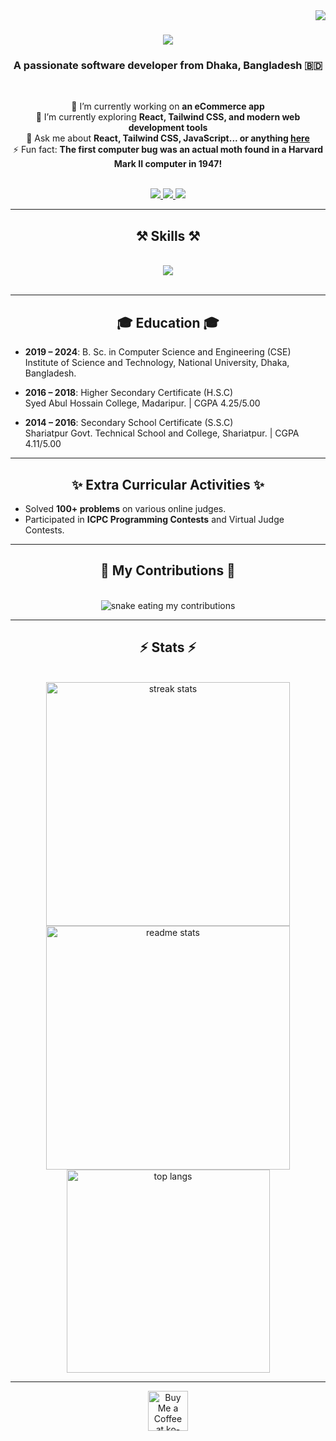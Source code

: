 <img align="right" src="https://visitor-badge.laobi.icu/badge?page_id=abdurrahman19011" />

<h1 align="center">
    <img src="https://readme-typing-svg.herokuapp.com/?font=Righteous&size=35&center=true&vCenter=true&width=500&height=70&duration=4000&lines=Hi+There!+👋;+I'm+Abdur+Rahman!;" />
</h1>

<h3 align="center">A passionate software developer from Dhaka, Bangladesh 🇧🇩</h3>

<br/>

<div align="center">

🔭 I’m currently working on **an eCommerce app**  
🌱 I’m currently exploring **React, Tailwind CSS, and modern web development tools**  
💬 Ask me about **React, Tailwind CSS, JavaScript... or anything [here](https://github.com/abdurrahman19011/abdurrahman19011/issues)**  
⚡ Fun fact: **The first computer bug was an actual moth found in a Harvard Mark II computer in 1947!**

</div>

<br/>

<div align="center"> 
  <a href="mailto:abdurrahman19011@gmail.com">
    <img src="https://img.shields.io/badge/Gmail-333333?style=for-the-badge&logo=gmail&logoColor=red" />
  </a>
  <a href="https://linkedin.com/in/abdurrahman19011" target="_blank">
    <img src="https://img.shields.io/badge/LinkedIn-0077B5?style=for-the-badge&logo=linkedin&logoColor=white" />
  </a>
  <a href="https://abdurrahman-portfolio.vercel.app" target="_blank">
     <img src="https://img.shields.io/badge/Portfolio-FF5722?style=for-the-badge&logo=react&logoColor=white" />
  </a>
</div>

<hr/>

<h2 align="center">⚒️ Skills ⚒️</h2>
<br/>
<div align="center">
    <img src="https://skillicons.dev/icons?i=c,cpp,html,css,tailwind,bootstrap,js,ts,react,nodejs,mysql,mongodb,git,vscode" /><br>
</div>

<br/>
<hr/>

<h2 align="center">🎓 Education 🎓</h2>

- **2019 – 2024**: B. Sc. in Computer Science and Engineering (CSE)  
  Institute of Science and Technology, National University, Dhaka, Bangladesh.  

- **2016 – 2018**: Higher Secondary Certificate (H.S.C)  
  Syed Abul Hossain College, Madaripur. | CGPA 4.25/5.00  

- **2014 – 2016**: Secondary School Certificate (S.S.C)  
  Shariatpur Govt. Technical School and College, Shariatpur. | CGPA 4.11/5.00  

<hr/>

<h2 align="center">✨ Extra Curricular Activities ✨</h2>

- Solved **100+ problems** on various online judges.  
- Participated in **ICPC Programming Contests** and Virtual Judge Contests.

<hr/>

<h2 align="center">🐍 My Contributions 🐍</h2>
<br/>
<div align="center">
  <img alt="snake eating my contributions" src="https://raw.githubusercontent.com/abdurrahman19011/abdurrahman19011/output/github-contribution-grid-snake.svg" />
</div>

<hr/>

<h2 align="center">⚡ Stats ⚡</h2>
<br/>
<div align="center">
  <img width=390 src="https://github-readme-streak-stats.vercel.app/?user=abdurrahman19011&count_private=true&theme=react&border_radius=10" alt="streak stats" />
  <img width=390 src="https://github-readme-stats.vercel.app/api?username=abdurrahman19011&count_private=true&show_icons=true&theme=react&rank_icon=github&border_radius=10" alt="readme stats" />
  <br/>
  <img width=325 align="center" src="https://github-readme-stats.vercel.app/api/top-langs/?username=abdurrahman19011&hide=HTML&langs_count=8&layout=compact&theme=react&border_radius=10" alt="top langs" />
</div>

<hr/>

<div align="center">
<a href='https://ko-fi.com/V7V4RAK9C' target='_blank'><img height='64' style='border:0px;height:64px;' src='https://storage.ko-fi.com/cdn/kofi1.png?v=3' border='0' alt='Buy Me a Coffee at ko-fi.com' /></a>
</div>
